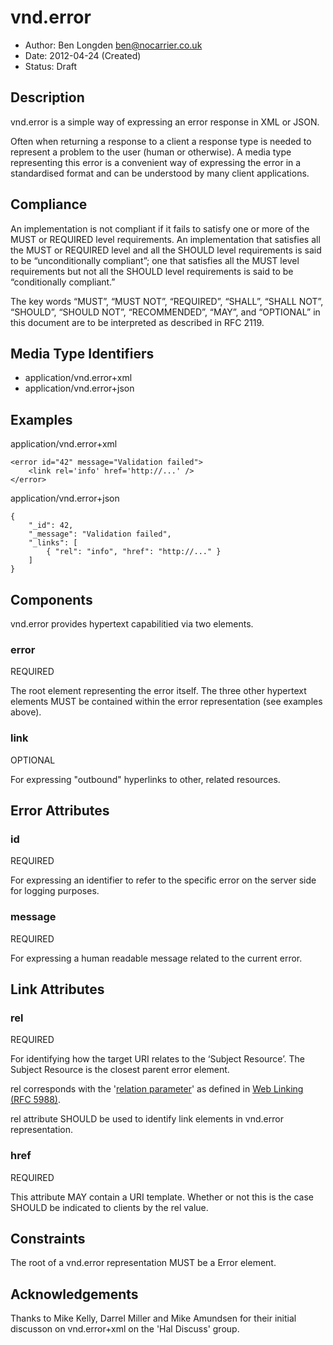 # vnd.error

* Author: Ben Longden <ben@nocarrier.co.uk>
* Date: 2012-04-24 (Created)
* Status: Draft

## Description

vnd.error is a simple way of expressing an error response in XML or JSON.

Often when returning a response to a client a response type is needed to represent a problem to the user (human or otherwise).  A media type representing this error is a convenient way of expressing the error in a standardised format and can be understood by many client applications.

## Compliance

An implementation is not compliant if it fails to satisfy one or more of the MUST or REQUIRED level requirements. An implementation that satisfies all the MUST or REQUIRED level and all the SHOULD level requirements is said to be “unconditionally compliant”; one that satisfies all the MUST level requirements but not all the SHOULD level requirements is said to be “conditionally compliant.”

The key words “MUST”, “MUST NOT”, “REQUIRED”, “SHALL”, “SHALL NOT”, “SHOULD”, “SHOULD NOT”, “RECOMMENDED”, “MAY”, and “OPTIONAL” in this document are to be interpreted as described in RFC 2119.

## Media Type Identifiers

* application/vnd.error+xml
* application/vnd.error+json

## Examples

application/vnd.error+xml
```
<error id="42" message="Validation failed">
    <link rel='info' href='http://...' />
</error>
```

application/vnd.error+json
```
{
    "_id": 42,
    "_message": "Validation failed",
    "_links": [
        { "rel": "info", "href": "http://..." }
    ]
}
```

## Components

vnd.error provides hypertext capabilitied via two elements.

### error

REQUIRED

The root element representing the error itself. The three other hypertext elements MUST be contained within the error representation (see examples above).

### link

OPTIONAL

For expressing "outbound" hyperlinks to other, related resources.

## Error Attributes

### id

REQUIRED

For expressing an identifier to refer to the specific error on the server side for logging purposes.

### message

REQUIRED

For expressing a human readable message related to the current error.

## Link Attributes

### rel

REQUIRED

For identifying how the target URI relates to the ‘Subject Resource’. The Subject Resource is the closest parent error element.

rel corresponds with the '[relation parameter](http://tools.ietf.org/html/rfc5988#section-5.3)' as defined in [Web Linking (RFC 5988)](http://tools.ietf.org/html/rfc5988).

rel attribute SHOULD be used to identify link elements in vnd.error representation.

### href

REQUIRED

This attribute MAY contain a URI template. Whether or not this is the case SHOULD be indicated to clients by the rel value.

## Constraints

The root of a vnd.error representation MUST be a Error element.

## Acknowledgements

Thanks to Mike Kelly, Darrel Miller and Mike Amundsen for their initial discusson on vnd.error+xml on the 'Hal Discuss' group.
